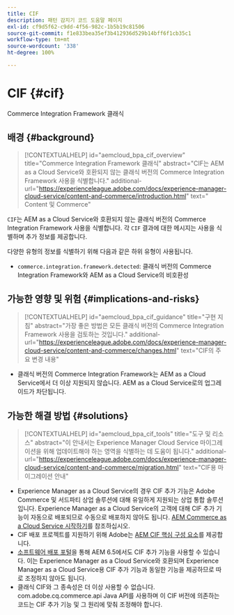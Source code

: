 ```yaml
---
title: CIF
description: 패턴 감지기 코드 도움말 페이지
exl-id: cf9d5f62-c9dd-4f56-982c-1b5b19c81506
source-git-commit: f1e833bea35ef3b412936d529b14bff6f1cb35c1
workflow-type: tm+mt
source-wordcount: '338'
ht-degree: 100%

---
```


# CIF {#cif}

Commerce Integration Framework 클래식

## 배경 {#background}

>[!CONTEXTUALHELP]
>id="aemcloud_bpa_cif_overview"
>title="Commerce Integration Framework 클래식"
>abstract="CIF는 AEM as a Cloud Service와 호환되지 않는 클래식 버전의 Commerce Integration Framework 사용을 식별합니다."
>additional-url="https://experienceleague.adobe.com/docs/experience-manager-cloud-service/content-and-commerce/introduction.html" text=" Content 및 Commerce"

`CIF`는 AEM as a Cloud Service와 호환되지 않는 클래식 버전의 Commerce Integration Framework 사용을 식별합니다. 각 `CIF` 결과에 대한 메시지는 사용을 식별하며 추가 정보를 제공합니다.

다양한 유형의 정보를 식별하기 위해 다음과 같은 하위 유형이 사용됩니다.

* `commerce.integration.framework.detected`: 클래식 버전의 Commerce Integration Framework와 AEM as a Cloud Service의 비호환성


## 가능한 영향 및 위험 {#implications-and-risks}

>[!CONTEXTUALHELP]
>id="aemcloud_bpa_cif_guidance"
>title="구현 지침"
>abstract="가장 좋은 방법은 모든 클래식 버전의 Commerce Integration Framework 사용을 검토하는 것입니다."
>additional-url="https://experienceleague.adobe.com/docs/experience-manager-cloud-service/content-and-commerce/changes.html" text="CIF의 주요 변경 내용"

* 클래식 버전의 Commerce Integration Framework는 AEM as a Cloud Service에서 더 이상 지원되지 않습니다. AEM as a Cloud Service로의 업그레이드가 차단됩니다.

## 가능한 해결 방법 {#solutions}

>[!CONTEXTUALHELP]
>id="aemcloud_bpa_cif_tools"
>title="도구 및 리소스"
>abstract="이 안내서는 Experience Manager Cloud Service 마이그레이션을 위해 업데이트해야 하는 영역을 식별하는 데 도움이 됩니다."
>additional-url="https://experienceleague.adobe.com/docs/experience-manager-cloud-service/content-and-commerce/migration.html" text="CIF용 마이그레이션 안내"

* Experience Manager as a Cloud Service의 경우 CIF 추가 기능은 Adobe Commerce 및 서드파티 상업 솔루션에 대해 유일하게 지원되는 상업 통합 솔루션입니다. Experience Manager as a Cloud Service의 고객에 대해 CIF 추가 기능이 자동으로 배포되므로 수동으로 배포하지 않아도 됩니다. [AEM Commerce as a Cloud Service 시작하기](https://experienceleague.adobe.com/docs/experience-manager-cloud-service/content-and-commerce/storefront/getting-started.html)를 참조하십시오.
* CIF 배포 프로젝트를 지원하기 위해 Adobe는 [AEM CIF 핵심 구성 요소](https://github.com/adobe/aem-core-cif-components)를 제공합니다.
* [소프트웨어 배포 포털](https://experience.adobe.com/#/downloads/content/software-distribution/en/aem.html)을 통해 AEM 6.5에서도 CIF 추가 기능을 사용할 수 있습니다. 이는 Experience Manager as a Cloud Service와 호환되며 Experience Manager as a Cloud Service용 CIF 추가 기능과 동일한 기능을 제공하므로 따로 조정하지 않아도 됩니다.
* 클래식 CIF와 그 종속성은 더 이상 사용할 수 없습니다. com.adobe.cq.commerce.api Java API를 사용하며 이 CIF 버전에 의존하는 코드는 CIF 추가 기능 및 그 원리에 맞춰 조정해야 합니다.
